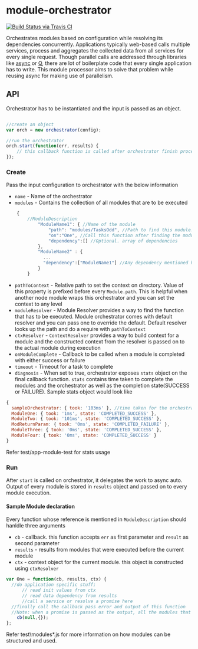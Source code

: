 # module-orchestrator

[![Build Status via Travis CI](https://api.travis-ci.org/appraveen/module-orchestrator.svg?branch=master)](https://travis-ci.org/appraveen/module-orchestrator)


Orchestrates modules based on configuration while resolving its dependencies concurrently. Applications typically web-based calls multiple services, process and aggregates the collected data from all services for every single request. Though parallel calls are addressed through libraries like [async](https://github.com/caolan/async) or [Q](https://github.com/kriskowal/q), there are lot of boilerplate code that every single application has to write. This module processor aims to solve that problem while reusing async for making use of parallelism.


## API

Orchestrator has to be instantiated and the input is passed as an object.  

```javascript

//create an object
var orch = new orchestrator(config);

//run the orchestrator	
orch.start(function(err, results) {
	// this callback function is called after orchestrator finish processing all modules
});
```

### Create

Pass the input configuration to orchestrator with the below information

* `name` - Name of the orchestrator
* `modules` - Contains the collection of all modules that are to be executed

```javascript
	{
	    //ModuleDescription
			"ModuleName1": { //Name of the module
				"path": "modules/TasksOdd", //Path to find this module. 
				"on":"One", //Call this function after finding the module
				"dependency":[] //Optional. array of dependencies
			},
			"ModuleName2" : {
			  ...
			  "dependency":["ModuleName1"] //Any dependency mentioned here should exists in 'modules'
			}
		}
```
* `pathToContext` - Relative path to set the context on directory. Value of this property is prefixed before every `Module.path`. This is helpful when another node module wraps this orchestrator and you can set the context to any level
* `moduleResolver` - Module Resolver provides a way to find the function that has to be executed. Module orchestrator comes with default resolver and you can pass one to override the default. Default resolver looks up the path and do a require with `pathToContext`
* `ctxResolver` -  `ContextResolver` provides a way to build context for a module and the constructed context from the resolver is passed on to the actual module during execution
* `onModuleComplete` - Callback to be called when a module is completed with either success or failure
* `timeout` - Timeout for a task to complete
* `diagnosis` - When set to true, orchestrator exposes `stats` object on the final callback function. `stats` contains time taken to complete the modules and the orchestrator as well as the completion state(SUCCESS or FAILURE). Sample stats object would look like
````javascript
{ 
  sampleOrchestrator: { took: '103ms' }, //time taken for the orchestrator to complete
  ModuleOne: { took: '1ms', state: 'COMPLETED_SUCCESS' }, 
  ModuleTwo: { took: '101ms', state: 'COMPLETED_SUCCESS' },
  ModReturnParam: { took: '0ms', state: 'COMPLETED_FAILURE' },
  ModuleThree: { took: '0ms', state: 'COMPLETED_SUCCESS' },
  ModuleFour: { took: '0ms', state: 'COMPLETED_SUCCESS' } 
}
````
 Refer test/app-module-test for stats usage

### Run
After `start` is called on orchestrator, it delegates the work to async auto. Output of every module is stored in `results` object and passed on to every module execution. 

#### Sample Module declaration
Every function whose reference is mentioned in `ModuleDescription` should hanldle three arguments

* `cb` - callback. this function accepts `err` as first parameter and `result` as second parameter
* `results` - results from modules that were executed before the current module
* `ctx` - context object for the current module. this object is constructed using `ctxResolver`

```javascript
var One = function(cb, results, ctx) {
  //do application specific stuff;
      // read init values from ctx
      // read data dependency from results
      //call a service or resolve a promise here 
  //finally call the callback pass error and output of this function
  //Note: when a promise is passed as the output, all the modules that depend on this output must understand that the result is a promise    
	cb(null,{});
};
````
Refer test\modules\*.js for more information on how modules can be structured and used.
